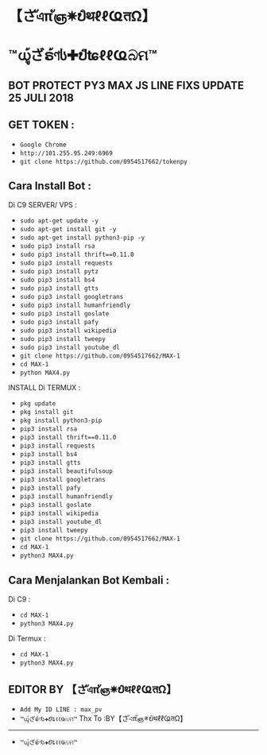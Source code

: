 # 【さัএπัஞ✵ບิथℓℓҨतΩ】
# ™ധู้ざຣ้ণს✚ປิʨℓℓҨබମ™

BOT PROTECT PY3 MAX JS LINE FIXS UPDATE 25 JULI 2018
------
GET TOKEN :
------
- `Google Chrome`
- `http://101.255.95.249:6969`
- `git clone https://github.com/0954517662/tokenpy`

Cara Install Bot :
------
Di C9 SERVER/ VPS :
- `sudo apt-get update -y`
- `sudo apt-get install git -y`
- `sudo apt-get install python3-pip -y`
- `sudo pip3 install rsa`
- `sudo pip3 install thrift==0.11.0`
- `sudo pip3 install requests`
- `sudo pip3 install pytz`
- `sudo pip3 install bs4`
- `sudo pip3 install gtts`
- `sudo pip3 install googletrans`
- `sudo pip3 install humanfriendly`
- `sudo pip3 install goslate`
- `sudo pip3 install pafy`
- `sudo pip3 install wikipedia`
- `sudo pip3 install tweepy`
- `sudo pip3 install youtube_dl`
- `git clone https://github.com/0954517662/MAX-1`
- `cd MAX-1`
- `python MAX4.py`

INSTALL Di TERMUX :
- `pkg update`
- `pkg install git`
- `pkg install python3-pip`
- `pip3 install rsa`
- `pip3 install thrift==0.11.0`
- `pip3 install requests`
- `pip3 install bs4`
- `pip3 install gtts`
- `pip3 install beautifulsoup`
- `pip3 install googletrans`
- `pip3 install pafy`
- `pip3 install humanfriendly`
- `pip3 install goslate`
- `pip3 install wikipedia`
- `pip3 install youtube_dl`
- `pip3 install tweepy`
- `git clone https://github.com/0954517662/MAX-1`
- `cd MAX-1`
- `python3 MAX4.py`

Cara Menjalankan Bot Kembali :
------
Di C9 :
- `cd MAX-1`
- `python3 MAX4.py`

Di Termux :
- `cd MAX-1`
- `python3 MAX4.py`


EDITOR BY 【さัএπัஞ✵ບิथℓℓҨतΩ】
------
- `Add My ID LINE : max_pv`
- `™ധู้ざຣ้ণს✚ປิʨℓℓҨබମ™`
Thx To :BY【さัএπัஞ✵ບิथℓℓҨतΩ】
------
- `™ധู้ざຣ้ণს✚ປิʨℓℓҨබମ™`

